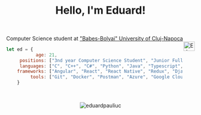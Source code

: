 <h1 align="center">Hello, I'm Eduard!</h1><br>
<p align="left">
Computer Science student at <a href="https://www.ubbcluj.ro/en/facultati/matematica_informatica">"Babes-Bolyai" University of Cluj-Napoca</a>
<a href="https://www.linkedin.com/in/eduard-timotei-pauliuc-428904198/" target="blank"><img align="right" src="https://raw.githubusercontent.com/rahuldkjain/github-profile-readme-generator/master/src/images/icons/Social/linked-in-alt.svg" alt="Eduard Pauliuc" height="25" width="30" /></a> 
</p>
 
```javascript
let ed = {
	       age: 21,
	 positions: ["3nd year Computer Science Student", "Junior Full Stack Developer"],
	 languages: ["C", "C++", "C#", "Python", "Java", "Typescript", "Dart", "CSS", "SQL"],
	frameworks: ["Angular", "React", "React Native", "Redux", "Django", "Flutter", "Xamarin", ".NET"],
	     tools: ["Git", "Docker", "Postman", "Azure", "Google Cloud Platform"]
	}
```
<br>
<p align="center"> <img src="https://komarev.com/ghpvc/?username=eduardpauliuc&label=Profile%20views&color=0e75b6&style=flat" alt="eduardpauliuc" /> </p>
